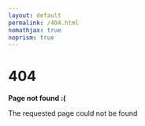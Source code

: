 ```yaml
---
layout: default
permalink: /404.html
nomathjax: true
noprism: true
---
```


# 404

**Page not found :(**

The requested page could not be found

